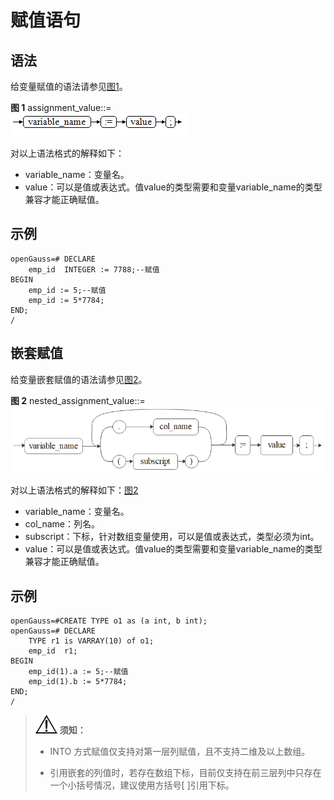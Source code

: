 # 赋值语句<a name="ZH-CN_TOPIC_0289899984"></a>

## 语法<a name="zh-cn_topic_0283137492_zh-cn_topic_0237122222_zh-cn_topic_0059778597_s0d14c5a042e2478fa57514f056522738"></a>

给变量赋值的语法请参见[图1](#zh-cn_topic_0283137492_zh-cn_topic_0237122222_zh-cn_topic_0059778597_f1087f61f4ec24addbb3b79a2ccf21917)。

**图 1**  assignment\_value::=<a name="zh-cn_topic_0283137492_zh-cn_topic_0237122222_zh-cn_topic_0059778597_f1087f61f4ec24addbb3b79a2ccf21917"></a>  
![](figures/assignment_value.png "assignment_value")

对以上语法格式的解释如下：

-   variable\_name：变量名。
-   value：可以是值或表达式。值value的类型需要和变量variable\_name的类型兼容才能正确赋值。

## 示例<a name="zh-cn_topic_0283137492_zh-cn_topic_0237122222_zh-cn_topic_0059778597_s81aa6674faef4f409c3f7105a8e396ec"></a>

```
openGauss=# DECLARE
    emp_id  INTEGER := 7788;--赋值
BEGIN
    emp_id := 5;--赋值
    emp_id := 5*7784;
END;
/
```

## 嵌套赋值<a name="section72764134216"></a>

给变量嵌套赋值的语法请参见[图2](#fig178291445115118)。

**图 2**  nested\_assignment\_value::=<a name="fig178291445115118"></a>  
![](figures/nested_assignment_value.png "nested_assignment_value")

对以上语法格式的解释如下：[图2](#fig178291445115118)

-   variable\_name：变量名。
-   col\_name：列名。
-   subscript：下标，针对数组变量使用，可以是值或表达式，类型必须为int。
-   value：可以是值或表达式。值value的类型需要和变量variable\_name的类型兼容才能正确赋值。

## 示例<a name="section15483143464214"></a>

```
openGauss=#CREATE TYPE o1 as (a int, b int);
openGauss=# DECLARE
    TYPE r1 is VARRAY(10) of o1;
    emp_id  r1;
BEGIN
    emp_id(1).a := 5;--赋值
    emp_id(1).b := 5*7784;
END;
/
```

>![](public_sys-resources/icon-notice.gif) **须知：**   
>-   INTO 方式赋值仅支持对第一层列赋值，且不支持二维及以上数组。
> 
>-   引用嵌套的列值时，若存在数组下标，目前仅支持在前三层列中只存在一个小括号情况，建议使用方括号\[ \]引用下标。

